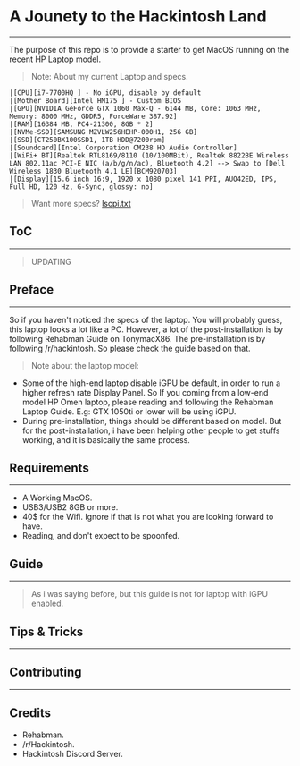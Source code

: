 # A Jounety to the Hackintosh Land
---
The purpose of this repo is to provide a starter to get MacOS running on the recent HP Laptop model.

> Note: About my current Laptop and specs. 

```mdblock
|[CPU][i7-7700HQ ] - No iGPU, disable by default
|[Mother Board][Intel HM175 ] - Custom BIOS
|[GPU][NVIDIA GeForce GTX 1060 Max-Q - 6144 MB, Core: 1063 MHz, Memory: 8000 MHz, GDDR5, ForceWare 387.92]
|[RAM][16384 MB, PC4-21300, 8GB * 2]
|[NVMe-SSD][SAMSUNG MZVLW256HEHP-000H1, 256 GB]
|[SSD][CT250BX100SSD1, 1TB HDD@7200rpm]
|[Soundcard][Intel Corporation CM238 HD Audio Controller]
|[WiFi+ BT][Realtek RTL8169/8110 (10/100MBit), Realtek 8822BE Wireless LAN 802.11ac PCI-E NIC (a/b/g/n/ac), Bluetooth 4.2] --> Swap to [Dell Wireless 1830 Bluetooth 4.1 LE][BCM920703]
|[Display][15.6 inch 16:9, 1920 x 1080 pixel 141 PPI, AUO42ED, IPS, Full HD, 120 Hz, G-Sync, glossy: no]
```

> Want more specs? [lscpi.txt](lspci.txt)

## ToC
---
> UPDATING

## Preface
---
So if you haven't noticed the specs of the laptop. You will probably guess, this laptop looks a lot like a PC. However, a lot of the post-installation is by following Rehabman Guide on TonymacX86. The pre-installation is by following /r/hackintosh. So please check the guide based on that.

> Note about the laptop model:
- Some of the high-end laptop disable iGPU be default, in order to run a higher refresh rate Display Panel. So If you coming from a low-end model HP Omen laptop, please reading and following the Rehabman Laptop Guide. E.g: GTX 1050ti or lower will be using iGPU.
- During pre-installation, things should be different based on model. But for the post-installation, i have been helping other people to get stuffs working, and it is basically the same process.

## Requirements
---
- A Working MacOS.
- USB3/USB2 8GB or more.
- 40$ for the Wifi. Ignore if that is not what you are looking forward to have.
- Reading, and don't expect to be spoonfed.

## Guide
---
> As i was saying before, but this guide is not for laptop with iGPU enabled.

## Tips & Tricks
---

## Contributing
---

## Credits
- Rehabman.
- /r/Hackintosh.
- Hackintosh Discord Server.

